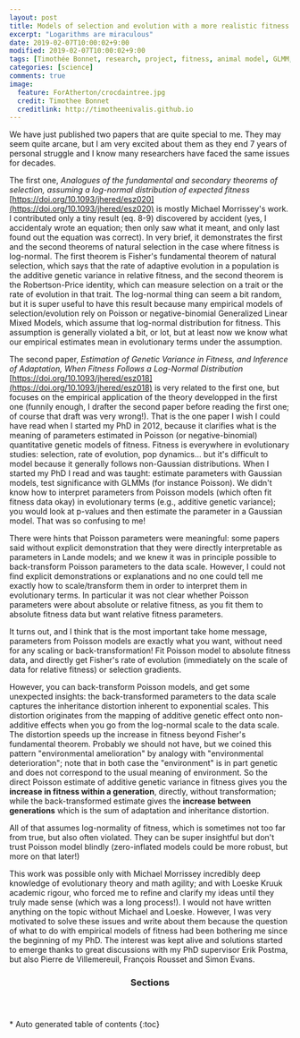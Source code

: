 ```yaml
---
layout: post
title: Models of selection and evolution with a more realistic fitness distribution
excerpt: "Logarithms are miraculous"
date: 2019-02-07T10:00:02+9:00
modified: 2019-02-07T10:00:02+9:00
tags: [Timothée Bonnet, research, project, fitness, animal model, GLMM, Poisson, evolution, selection]
categories: [science]
comments: true
image:
  feature: ForAtherton/crocdaintree.jpg
  credit: Timothee Bonnet
  creditlink: http://timotheenivalis.github.io
---
```


We have just published two papers that are quite special to me. They may seem quite arcane, but I am very excited about them as they end 7 years of personal struggle and I know many researchers have faced the same issues for decades.

The first one, *Analogues of the fundamental and secondary theorems of selection, assuming a log-normal distribution of expected fitness* [https://doi.org/10.1093/jhered/esz020](https://doi.org/10.1093/jhered/esz020) is mostly Michael Morrissey's work. I contributed only a tiny result (eq. 8-9) discovered by accident (yes, I accidentaly wrote an equation; then only saw what it meant, and only last found out the equation was correct). In very brief, it demonstrates the first and the second theorems of natural selection in the case where fitness is log-normal. The first theorem is Fisher's fundamental theorem of natural selection, which says that the rate of adaptive evolution in a population is the additive genetic variance in relative fitness, and the second theorem is the Robertson-Price identity, which can measure selection on a trait or the rate of evolution in that trait. The log-normal thing can seem a bit random, but it is super useful to have this result because many empirical models of selection/evolution rely on Poisson or negative-binomial Generalized Linear Mixed Models, which assume that log-normal distribution for fitness. This assumption is generally violated a bit, or lot, but at least now we know what our empirical estimates mean in evolutionary terms under the assumption.

The second paper, *Estimation of Genetic Variance in Fitness, and Inference of Adaptation, When Fitness Follows a Log-Normal Distribution* [https://doi.org/10.1093/jhered/esz018](https://doi.org/10.1093/jhered/esz018) is very related to the first one, but focuses on the empirical application of the theory developped in the first one (funnily enough, I drafter the second paper before reading the first one; of course that draft was very wrong!). That is the one paper I wish I could have read when I started my PhD in 2012, because it clarifies what is the meaning of parameters estimated in Poisson (or negative-binomial) quantitative genetic models of fitness. Fitness is everywhere in evolutionary studies: selection, rate of evolution, pop dynamics... but it's difficult to model because it generally follows non-Gaussian distributions. When I started my PhD I read and was taught: estimate parameters with Gaussian models, test significance with GLMMs (for instance Poisson). We didn't know how to interpret parameters from Poisson models (which often fit fitness data okay) in evolutionary terms (e.g., additive genetic variance); you would look at p-values and then estimate the parameter in a Gaussian model. That was so confusing to me!

There were hints that Poisson parameters were meaningful: some papers said without explicit demonstration that they were directly interpretable as parameters in Lande models; and we knew it was in principle possible to back-transform Poisson parameters to the data scale. However, I could not find explicit demonstrations or explanations and no one could tell me exactly how to scale/transform them in order to interpret them in evolutionary terms. In particular it was not clear whether Poisson parameters were about absolute or relative fitness, as you fit them to absolute fitness data but want relative fitness parameters.

It turns out, and I think that is the most important take home message, parameters from Poisson models are exactly what you want, without need for any scaling or back-transformation! Fit Poisson model to absolute fitness data, and directly get Fisher's rate of evolution (immediately on the scale of data for relative fitness) or selection gradients.

However, you can back-transform Poisson models, and get some unexpected insights: the back-transformed parameters to the data scale captures the inheritance distortion inherent to exponential scales. This distortion originates from the mapping of additive genetic effect onto non-additive effects when you go from the log-normal scale to the data scale. The distortion speeds up the increase in fitness beyond Fisher's fundamental theorem. Probably we should not have, but we coined this pattern "environmental amelioration" by analogy with "environmental deterioration"; note that in both case the "environment" is in part genetic and does not correspond to the usual meaning of environment. So the direct Poisson estimate of additive genetic variance in fitness gives you the **increase in fitness within a generation**, directly, without transformation; while the back-transformed estimate gives the **increase between generations** which is the sum of adaptation and inheritance distortion.

All of that assumes log-normality of fitness, which is sometimes not too far from true, but also often violated. They can be super insightful but don't trust Poisson model blindly (zero-inflated models could be more robust, but more on that later!)

This work was possible only with Michael Morrissey incredibly deep knowledge of evolutionary theory and math agility; and with Loeske Kruuk academic rigour, who forced me to refine and clarify my ideas until they truly made sense (which was a long process!). I would not have written anything on the topic without Michael and Loeske. However, I was very motivated to solve these issues and write about them because the question of what to do with empirical models of fitness had been bothering me since the beginning of my PhD. The interest was kept alive and solutions started to emerge thanks to great discussions with my PhD supervisor Erik Postma, but also Pierre de Villemereuil, François Rousset and Simon Evans.


<section id="table-of-contents" class="toc">
  <header>
    <h3>Sections</h3>
  </header>
<div id="drawer" markdown="1">
*  Auto generated table of contents
{:toc}
</div>
</section><!-- /#table-of-contents -->
